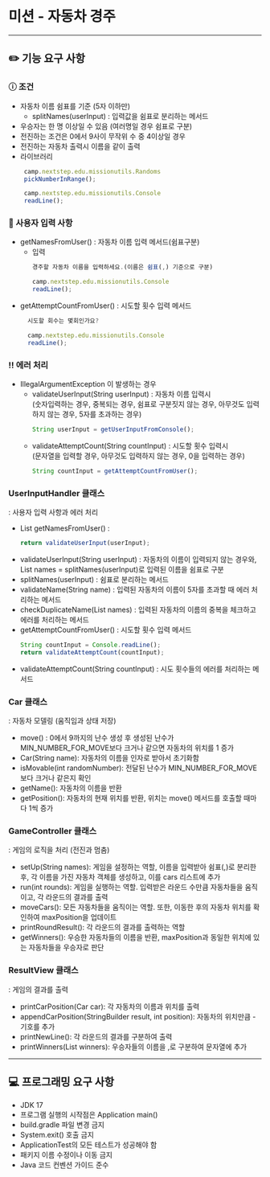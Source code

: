 # 미션 - 자동차 경주

---

## ✏️ 기능 요구 사항

### ⓘ 조건
- 자동차 이름 쉼표를 기준 (5자 이하만)
  - splitNames(userInput) : 입력값을 쉼표로 분리하는 메서드 
- 우승자는 한 명 이상일 수 있음 (여러명일 경우 쉼표로 구분)
- 전진하는 조건은 0에서 9사이 무작위 수 중 4이상일 경우
- 전진하는 자동차 출력시 이름을 같이 출력
- 라이브러리
  ```jsx
   camp.nextstep.edu.missionutils.Randoms
   pickNumberInRange();
  
   camp.nextstep.edu.missionutils.Console
   readLine();
  ```

### 💬 사용자 입력 사항
- getNamesFromUser() : 자동차 이름 입력 메서드(쉼표구분)
   - 입력
     ```jsx
     경주할 자동차 이름을 입력하세요.(이름은 쉼표(,) 기준으로 구분)
     ```
      ```jsx
      camp.nextstep.edu.missionutils.Console
      readLine();
     ```
- getAttemptCountFromUser() : 시도할 횟수 입력 메서드
   ```jsx
     시도할 회수는 몇회인가요?
     ```
    ```jsx
      camp.nextstep.edu.missionutils.Console
      readLine();
     ```
      
### ‼️ 에러 처리
- IllegalArgumentException 이 발생하는 경우
  - validateUserInput(String userInput) : 자동차 이름 입력시 <br> (숫자입력하는 경우, 중복되는 경우, 쉼표로 구분짓지 않는 경우, 아무것도 입력하지 않는 경우, 5자를 초과하는 경우)
    ```jsx
    String userInput = getUserInputFromConsole();
    ```
  - validateAttemptCount(String countInput) : 시도할 횟수 입력시 <br> (문자열을 입력할 경우, 아무것도 입력하지 않는 경우, 0을 입력하는 경우)
    ```jsx
    String countInput = getAttemptCountFromUser();
    ```

### UserInputHandler 클래스 
: 사용자 입력 사항과 에러 처리

- List<String> getNamesFromUser() :
  ```jsx
  return validateUserInput(userInput);
  ```
- validateUserInput(String userInput) : 자동차의 이름이 입력되지 않는 경우와, List<String> names = splitNames(userInput)로 입력된 이름을 쉼표로 구분
- splitNames(userInput) : 쉼표로 분리하는 메서드
- validateName(String name) : 입력된 자동차의 이름이 5자를 초과할 때 에러 처리하는 메서드
- checkDuplicateName(List<String> names) : 입력된 자동차의 이름의 중복을 체크하고 에러를 처리하는 메서드
- getAttemptCountFromUser() : 시도할 횟수 입력 메서드
  ```jsx
  String countInput = Console.readLine();
  return validateAttemptCount(countInput);
  ```
- validateAttemptCount(String countInput) : 시도 횟수들의 에러를 처리하는 메서드

### Car 클래스
: 자동차 모델링 (움직임과 상태 저장)
- move() : 0에서 9까지의 난수 생성 후 생성된 난수가 MIN_NUMBER_FOR_MOVE보다 크거나 같으면 자동차의 위치를 1 증가
- Car(String name): 자동차의 이름을 인자로 받아서 초기화함
- isMovable(int randomNumber): 전달된 난수가 MIN_NUMBER_FOR_MOVE보다 크거나 같은지 확인
- getName(): 자동차의 이름을 반환
- getPosition(): 자동차의 현재 위치를 반환, 위치는 move() 메서드를 호출할 때마다 1씩 증가

###  GameController 클래스
: 게임의 로직을 처리 (전진과 멈춤)

- setUp(String names): 게임을 설정하는 역할, 이름을 입력받아 쉼표(,)로 분리한 후, 각 이름을 가진 자동차 객체를 생성하고, 이를 cars 리스트에 추가
- run(int rounds): 게임을 실행하는 역할. 입력받은 라운드 수만큼 자동차들을 움직이고, 각 라운드의 결과를 출력
- moveCars(): 모든 자동차들을 움직이는 역할. 또한, 이동한 후의 자동차 위치를 확인하여 maxPosition을 업데이트 
- printRoundResult(): 각 라운드의 결과를 출력하는 역할
- getWinners(): 우승한 자동차들의 이름을 반환, maxPosition과 동일한 위치에 있는 자동차들을 우승자로 판단

### ResultView 클래스
: 게임의 결과를 출력

- printCarPosition(Car car): 각 자동차의 이름과 위치를 출력
- appendCarPosition(StringBuilder result, int position): 자동차의 위치만큼 - 기호를 추가
- printNewLine(): 각 라운드의 결과를 구분하여 출력
- printWinners(List<String> winners): 우승자들의 이름을 ,로 구분하여 문자열에 추가

---

## 💻 프로그래밍 요구 사항
- JDK 17
- 프로그램 실행의 시작점은 Application main()
- build.gradle 파일 변경 금지
- System.exit() 호출 금지
- ApplicationTest의 모든 테스트가 성공해야 함
- 패키지 이름 수정이나 이동 금지
- Java 코드 컨벤션 가이드 준수

